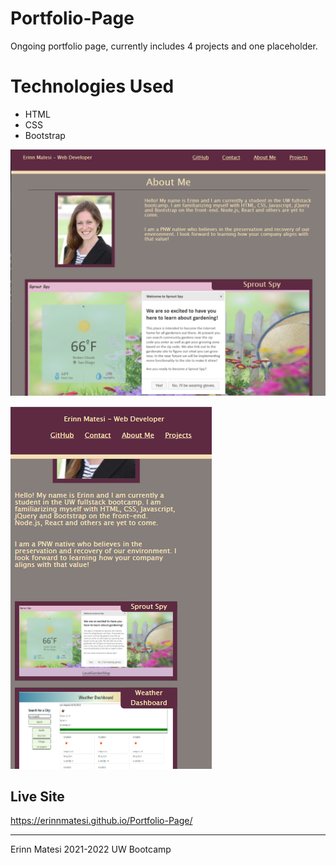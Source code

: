 # Portfolio-Page

Ongoing portfolio page, currently includes 4 projects and one placeholder.

# Technologies Used
- HTML
- CSS
- Bootstrap

![Screenshot of Portfolio](./assets/images/portfolioSnip.PNG "screenshot")

![Mobile Friendly](./assets/images/mobileSnip.PNG "mobile friendly")

## Live Site
https://erinnmatesi.github.io/Portfolio-Page/

---
Erinn Matesi 2021-2022 UW Bootcamp